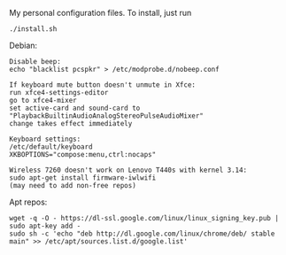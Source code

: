 My personal configuration files. To install, just run

    ./install.sh


Debian:

    Disable beep:
    echo "blacklist pcspkr" > /etc/modprobe.d/nobeep.conf

    If keyboard mute button doesn't unmute in Xfce:
    run xfce4-settings-editor
    go to xfce4-mixer
    set active-card and sound-card to "PlaybackBuiltinAudioAnalogStereoPulseAudioMixer"
    change takes effect immediately

    Keyboard settings:
    /etc/default/keyboard
    XKBOPTIONS="compose:menu,ctrl:nocaps"

    Wireless 7260 doesn't work on Lenovo T440s with kernel 3.14:
    sudo apt-get install firmware-iwlwifi
    (may need to add non-free repos)

Apt repos:

    wget -q -O - https://dl-ssl.google.com/linux/linux_signing_key.pub | sudo apt-key add -
    sudo sh -c 'echo "deb http://dl.google.com/linux/chrome/deb/ stable main" >> /etc/apt/sources.list.d/google.list'
